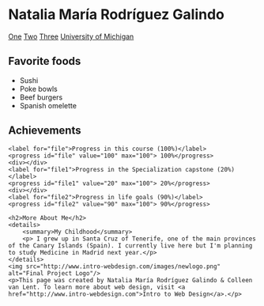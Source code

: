 <!DOCTYPE html>
<html>
<head>
	<meta charset="utf-8">
	<title>MyFinalProject</title>
	<h1>Natalia María Rodríguez Galindo</h1>
</head>
<a href="http://shayhowe.com">One</a> <a href="https://www.w3schools.com/html/tryit.asp?filename=tryhtml_intro">Two</a> <a href="https://es.khanacademy.org/">Three</a> <a href="https://umich.edu/">University of Michigan</a>

<body>
	<h2>Favorite foods</h2>
	<ul>
		<li>Sushi</li>
		<li>Poke bowls</li>
		<li>Beef burgers</li>
		<li>Spanish omelette</li>
	</ul>
	<h2>Achievements</h2>
	
	<label for="file">Progress in this course (100%)</label>
	<progress id="file" value="100" max="100"> 100%</progress>
	<div></div>
	<label for="file1">Progress in the Specialization capstone (20%)</label>
	<progress id="file1" value="20" max="100"> 20%</progress>
	<div></div>
	<label for="file2">Progress in life goals (90%)</label>
	<progress id="file2" value="90" max="100"> 90%</progress>

	<h2>More About Me</h2>
	<details>
		<summary>My Childhood</summary>
		<p> I grew up in Santa Cruz of Tenerife, one of the main provinces of the Canary Islands (Spain). I currently live here but I'm planning to study Medicine in Madrid next year.</p>
	</details>
	<img src="http://www.intro-webdesign.com/images/newlogo.png" alt="Final Project Logo"/>
	<p>This page was created by Natalia María Rodríguez Galindo & Colleen van Lent. To learn more about web design, visit <a href="http://www.intro-webdesign.com">Intro to Web Design</a>.</p>

</body>
</html>
